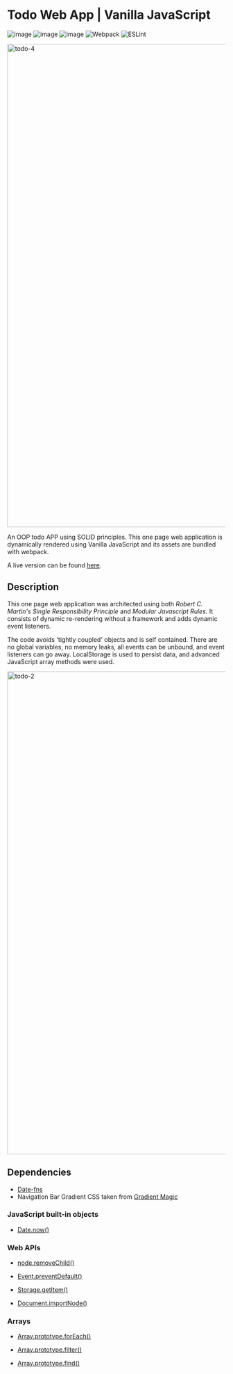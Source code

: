 # Todo Web App | Vanilla JavaScript

![image](https://img.shields.io/badge/JavaScript-323330?style=for-the-badge&logo=javascript&logoColor=F7DF1E) ![image](https://img.shields.io/badge/HTML5-E34F26?style=for-the-badge&logo=html5&logoColor=white) ![image](https://img.shields.io/badge/CSS3-1572B6?style=for-the-badge&logo=css3&logoColor=white) ![Webpack](https://img.shields.io/badge/webpack-%238DD6F9.svg?style=for-the-badge&logo=webpack&logoColor=black) ![ESLint](https://img.shields.io/badge/ESLint-4B3263?style=for-the-badge&logo=eslint&logoColor=white)

<img width="1112" alt="todo-4" src="https://user-images.githubusercontent.com/66766688/185726187-bf02d5ac-3e1d-42bb-92f9-76b23e6680fd.png">

An OOP todo APP using SOLID principles. This one page web application is dynamically rendered using Vanilla JavaScript and its assets are bundled with webpack. 

A live version can be found [here](https://earth-hominid.github.io/Todo/).

## Description

This one page web application was architected using both _Robert C. Martin's Single Responsibility Principle_ and _Modular Javascript Rules_. It consists of dynamic re-rendering without a framework and adds dynamic event listeners.

The code avoids 'tightly coupled' objects and is self contained. There are no global variables, no memory leaks, all events can be unbound, and event listeners can go away. LocalStorage is used to persist data, and advanced JavaScript array methods were used.

<img width="1111" alt="todo-2" src="https://user-images.githubusercontent.com/66766688/185726202-b4a274c1-d4e3-4e3d-af24-ffb108c47f85.png">

## Dependencies

- [Date-fns](https://github.com/date-fns/date-fns)
- Navigation Bar Gradient CSS taken from [Gradient Magic](https://www.gradientmagic.com/)

### JavaScript built-in objects

- [Date.now()](https://developer.mozilla.org/en-US/docs/Web/JavaScript/Reference/Global_Objects/Date/now)

### Web APIs

- [node.removeChild()](https://developer.mozilla.org/en-US/docs/Web/API/Node/removeChild)

- [Event.preventDefault()](https://developer.mozilla.org/en-US/docs/Web/API/Event/preventDefault)

- [Storage.getItem()](https://developer.mozilla.org/en-US/docs/Web/API/Storage/getItem)

- [Document.importNode()](https://developer.mozilla.org/en-US/docs/Web/API/Document/importNode)

### Arrays

- [Array.prototype.forEach()](https://developer.mozilla.org/en-US/docs/Web/JavaScript/Reference/Global_Objects/Array/forEach)

- [Array.prototype.filter()](https://developer.mozilla.org/en-US/docs/Web/JavaScript/Reference/Global_Objects/Array/filter)

- [Array.prototype.find()](https://developer.mozilla.org/en-US/docs/Web/JavaScript/Reference/Global_Objects/Array/find)
